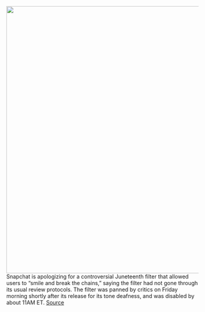 <img src='https://cdn.vox-cdn.com/thumbor/Rr6k2HAHSvVV5J1RJB0PppZWGOA=/0x0:2040x1360/1200x800/filters:focal(857x517:1183x843)/cdn.vox-cdn.com/uploads/chorus_image/image/66957478/snapChatPattern_BW.0.jpg' width='700px' /><br/>
Snapchat is apologizing for a controversial Juneteenth filter that allowed users to “smile and break the chains,” saying the filter had not gone through its usual review protocols. The filter was panned by critics on Friday morning shortly after its release for its tone deafness, and was disabled by about 11AM ET.
<a href='https://www.theverge.com/2020/6/19/21296713/snapchat-juneteenth-filter-smile-chains-controversial'> Source <a/>